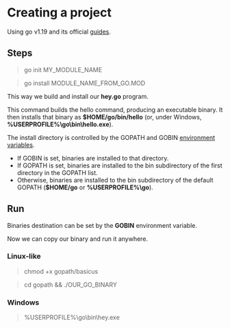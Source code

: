 # Creating a project
Using go v1.19 and its official [guides](https://go.dev/doc/code).

## Steps 

> go init MY_MODULE_NAME


> go install MODULE_NAME_FROM_GO.MOD

This way we build and install our **hey.go** program.

This command builds the hello command, producing an executable binary. 
It then installs that binary as **$HOME/go/bin/hello** (or, under Windows, **%USERPROFILE%\go\bin\hello.exe**).

The install directory is controlled by the GOPATH and GOBIN [environment variables](https://pkg.go.dev/cmd/go#hdr-Environment_variables).

- If GOBIN is set, binaries are installed to that directory. 
- If GOPATH is set, binaries are installed 
to the bin subdirectory of the first directory in the GOPATH list.
- Otherwise, binaries are installed to the bin subdirectory of the default GOPATH (**$HOME/go** or **%USERPROFILE%\go**).

## Run

Binaries destination can be set by the **GOBIN** environment variable.

Now we can copy our binary and run it anywhere. 

### Linux-like
> chmod +x gopath/basicus

> cd gopath && ./OUR_GO_BINARY

### Windows

>  %USERPROFILE%\go\bin\hey.exe

